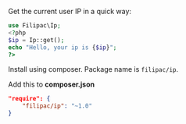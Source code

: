 Get the current user IP in a quick way:

```php
use Filipac\Ip;
<?php
$ip = Ip::get();
echo "Hello, your ip is {$ip}";
?>
```

Install using composer. Package name is ```filipac/ip```.

Add this to **composer.json**
```json
"require": {
    "filipac/ip": "~1.0"
}
```
